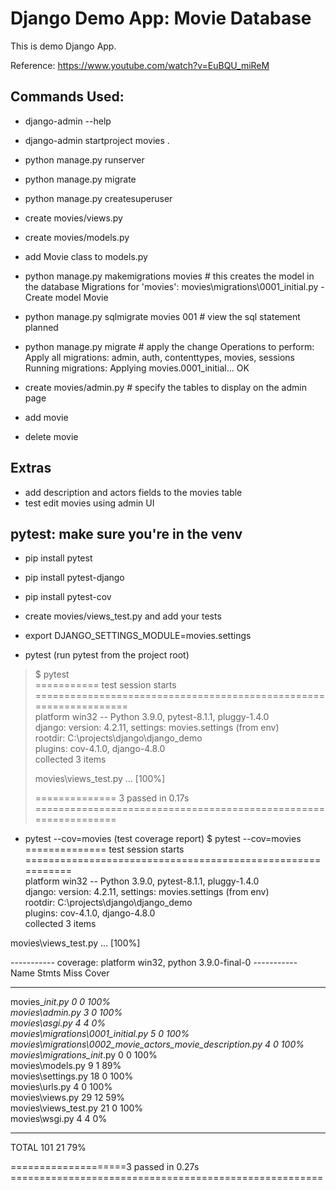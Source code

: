 # Django Demo App: Movie Database

This is demo Django App. 

Reference: https://www.youtube.com/watch?v=EuBQU_miReM

## Commands Used:

- django-admin --help
- django-admin startproject movies .
- python manage.py runserver
- python manage.py migrate
- python manage.py createsuperuser

- create movies/views.py
- create movies/models.py
- add Movie class to models.py

- python manage.py makemigrations movies # this creates the model in the database
    Migrations for 'movies':
    movies\migrations\0001_initial.py
        - Create model Movie

- python manage.py sqlmigrate movies 001 # view the sql statement planned
- python manage.py migrate # apply the change
    Operations to perform:
    Apply all migrations: admin, auth, contenttypes, movies, sessions
    Running migrations:
    Applying movies.0001_initial... OK

- create movies/admin.py # specify the tables to display on the admin page

- add movie
- delete movie

## Extras
- add description and actors fields to the movies table
- test edit movies using admin UI

## pytest: make sure you're in the venv
- pip install pytest
- pip install pytest-django
- pip install pytest-cov
- create movies/views_test.py and add your tests
- export DJANGO_SETTINGS_MODULE=movies.settings

- pytest (run pytest from the project root)
> $ pytest  
> \=========== test session starts ==================================================================  
> platform win32 -- Python 3.9.0, pytest-8.1.1, pluggy-1.4.0  
> django: version: 4.2.11, settings: movies.settings (from env)  
> rootdir: C:\\projects\\django\\django\_demo  
> plugins: cov-4.1.0, django-4.8.0  
> collected 3 items
> 
> movies\\views\_test.py ... \[100%\]
> 
> \============== 3 passed in 0.17s ================================================================


- pytest --cov=movies (test coverage report)
$ pytest --cov=movies  
\============== test session starts ===========================================================  
platform win32 -- Python 3.9.0, pytest-8.1.1, pluggy-1.4.0  
django: version: 4.2.11, settings: movies.settings (from env)  
rootdir: C:\\projects\\django\\django\_demo  
plugins: cov-4.1.0, django-4.8.0  
collected 3 items

movies\\views\_test.py ... \[100%\]

\----------- coverage: platform win32, python 3.9.0-final-0 -----------  
Name Stmts Miss Cover

---

movies\__init.py 0 0 100%_  
_movies\\admin.py 3 0 100%_  
_movies\\asgi.py 4 4 0%_  
_movies\\migrations\\0001\_initial.py 5 0 100%_  
_movies\\migrations\\0002\_movie\_actors\_movie\_description.py 4 0 100%_  
_movies\\migrations\_init_.py 0 0 100%  
movies\\models.py 9 1 89%  
movies\\settings.py 18 0 100%  
movies\\urls.py 4 0 100%  
movies\\views.py 29 12 59%  
movies\\views\_test.py 21 0 100%  
movies\\wsgi.py 4 4 0%

---

TOTAL 101 21 79%

\====================3 passed in 0.27s ======================================================
